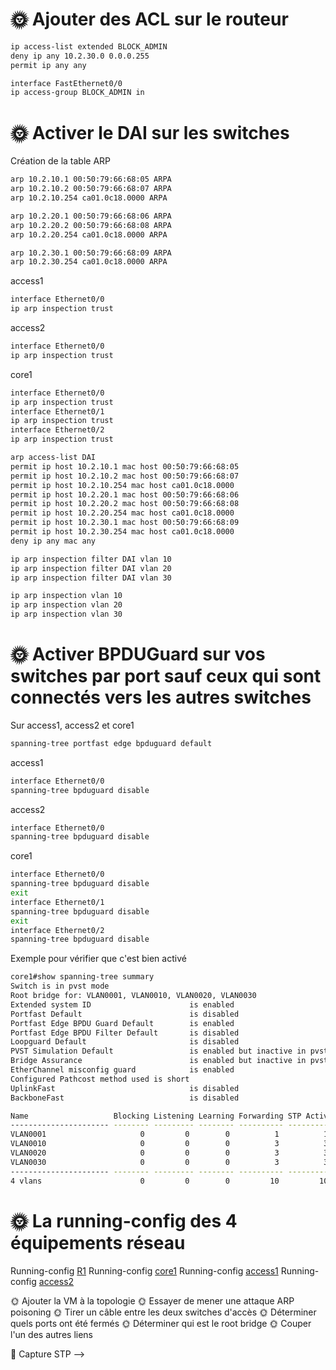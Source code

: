 # 🌞 Ajouter des ACL sur le routeur
```bash
ip access-list extended BLOCK_ADMIN
deny ip any 10.2.30.0 0.0.0.255
permit ip any any

interface FastEthernet0/0
ip access-group BLOCK_ADMIN in
```  

# 🌞 Activer le DAI sur les switches  
Création de la table ARP  
```bash
arp 10.2.10.1 00:50:79:66:68:05 ARPA
arp 10.2.10.2 00:50:79:66:68:07 ARPA
arp 10.2.10.254 ca01.0c18.0000 ARPA

arp 10.2.20.1 00:50:79:66:68:06 ARPA
arp 10.2.20.2 00:50:79:66:68:08 ARPA
arp 10.2.20.254 ca01.0c18.0000 ARPA

arp 10.2.30.1 00:50:79:66:68:09 ARPA
arp 10.2.30.254 ca01.0c18.0000 ARPA
```

access1  
```bash
interface Ethernet0/0
ip arp inspection trust
```  

access2  
```bash
interface Ethernet0/0
ip arp inspection trust
```  

core1  
```bash
interface Ethernet0/0
ip arp inspection trust
interface Ethernet0/1
ip arp inspection trust
interface Ethernet0/2
ip arp inspection trust
```  
```bash
arp access-list DAI  
permit ip host 10.2.10.1 mac host 00:50:79:66:68:05
permit ip host 10.2.10.2 mac host 00:50:79:66:68:07
permit ip host 10.2.10.254 mac host ca01.0c18.0000
permit ip host 10.2.20.1 mac host 00:50:79:66:68:06
permit ip host 10.2.20.2 mac host 00:50:79:66:68:08
permit ip host 10.2.20.254 mac host ca01.0c18.0000
permit ip host 10.2.30.1 mac host 00:50:79:66:68:09
permit ip host 10.2.30.254 mac host ca01.0c18.0000
deny ip any mac any

ip arp inspection filter DAI vlan 10
ip arp inspection filter DAI vlan 20
ip arp inspection filter DAI vlan 30

ip arp inspection vlan 10
ip arp inspection vlan 20
ip arp inspection vlan 30
```  

# 🌞 Activer BPDUGuard sur vos switches par port sauf ceux qui sont connectés vers les autres switches

Sur access1, access2 et core1  
```bash
spanning-tree portfast edge bpduguard default
```  

access1  
```bash
interface Ethernet0/0
spanning-tree bpduguard disable
```

access2  
```bash
interface Ethernet0/0
spanning-tree bpduguard disable
```  

core1  
```bash
interface Ethernet0/0
spanning-tree bpduguard disable
exit
interface Ethernet0/1
spanning-tree bpduguard disable
exit
interface Ethernet0/2
spanning-tree bpduguard disable
```  

Exemple pour vérifier que c'est bien activé  
```bash
core1#show spanning-tree summary               
Switch is in pvst mode
Root bridge for: VLAN0001, VLAN0010, VLAN0020, VLAN0030
Extended system ID                      is enabled
Portfast Default                        is disabled
Portfast Edge BPDU Guard Default        is enabled
Portfast Edge BPDU Filter Default       is disabled
Loopguard Default                       is disabled
PVST Simulation Default                 is enabled but inactive in pvst mode
Bridge Assurance                        is enabled but inactive in pvst mode
EtherChannel misconfig guard            is enabled
Configured Pathcost method used is short
UplinkFast                              is disabled
BackboneFast                            is disabled

Name                   Blocking Listening Learning Forwarding STP Active
---------------------- -------- --------- -------- ---------- ----------
VLAN0001                     0         0        0          1          1
VLAN0010                     0         0        0          3          3
VLAN0020                     0         0        0          3          3
VLAN0030                     0         0        0          3          3
---------------------- -------- --------- -------- ---------- ----------
4 vlans                      0         0        0         10         10
```  

# 🌞 La running-config des 4 équipements réseau

Running-config [R1](./part2/r1_running-config.md)
Running-config [core1](./part2/core1_running-config.md)
Running-config [access1](./part2/access1_running-config.md)
Running-config [access2](./part2/access2_running-config.md)


🌞 Ajouter la VM à la topologie
🌞 Essayer de mener une attaque ARP poisoning
🌞 Tirer un câble entre les deux switches d'accès
🌞 Déterminer quels ports ont été fermés
🌞 Déterminer qui est le root bridge
🌞 Couper l'un des autres liens

🦈 Capture STP -->